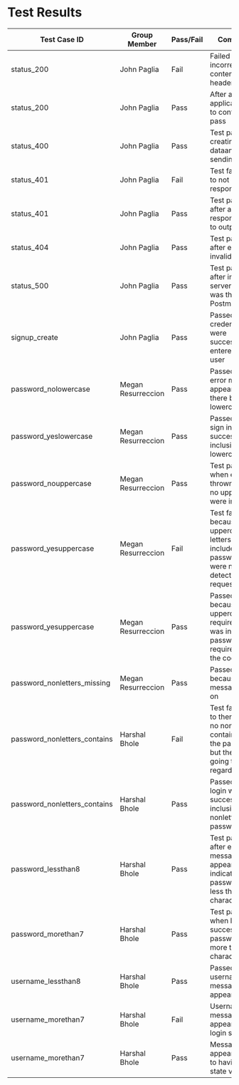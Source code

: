 # Test Results

| Test Case ID                 | Group Member           | Pass/Fail | Comments                                          |
|------------------------------|------------------------|-----------|---------------------------------------------------|
| status_200                   | John Paglia            | Fail      | Failed due to incorrect content-type header       |
| status_200                   | John Paglia            | Pass      | After adding application/json to content test pass|
| status_400                   | John Paglia            | Pass      | Test passed by creating invalid dataand sending   |
| status_401                   | John Paglia            | Fail      | Test failed due to not returning response code    |
| status_401                   | John Paglia            | Pass      | Test passed after adding response code to output  |
| status_404                   | John Paglia            | Pass      | Test passed after entering invalid endpoint       |
| status_500                   | John Paglia            | Pass      | Test passed after intentional server error was thrown in Postman|
| signup_create                | John Paglia            | Pass      | Passed when credentials were successfully entered by a user |
| password_nolowercase         | Megan Resurreccion     | Pass      | Passed when error message appeared for there being no lowercase |
| password_yeslowercase        | Megan Resurreccion     | Pass      | Passed when sign in was successful with inclusion of lowercase|
| password_nouppercase         | Megan Resurreccion     | Pass      | Test passed when error was thrown when no uppercase were included|
| password_yesuppercase        | Megan Resurreccion     | Fail      | Test failed because uppercase letters were included in the password but were not detected by the request |
| password_yesuppercase        | Megan Resurreccion     | Pass      | Passed because uppercase requirement was included in password requirement of the code|
| password_nonletters_missing  | Megan Resurreccion     | Pass      | Passed because error message based on                                              |
| password_nonletters_contains | Harshal Bhole          | Fail      | Test failed due to there being no nonletters contained in the password, but the request going through regardless |
| password_nonletters_contains | Harshal Bhole          | Pass      | Passed when login was successful with inclusion of nonletter password |
| password_lessthan8           | Harshal Bhole          | Pass      | Test passed after error message appeared indicating password had less than 8 characters |
| password_morethan7           | Harshal Bhole          | Pass      | Test passed when login was successful with password of more than 7 characters |
| username_lessthan8           | Harshal Bhole          | Pass      | Passed when username error message appeared         |
| username_morethan7           | Harshal Bhole          | Fail      | Username error message not appearing and login succssful|
| username_morethan7           | Harshal Bhole          | Pass      | Message not appearing due to having null state var|
